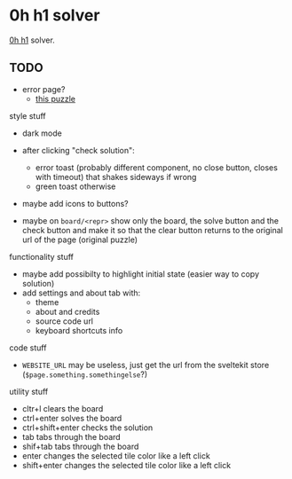 # 0h h1 solver

[0h h1](https://0hh1.com) solver.

## TODO

- error page?
  - [this puzzle](http://localhost:3000/board/yyyxbbxxyyxx-yxxxbxbxyxyx-yyxxbbxxyyxx-yxxxbxbxyxyx-yyyxbxbxyxyx-xxxxxxxxxxxx-xxxxxxxxxxxx-xxbbbxyyxxxx-xxbxbxyxyxxx-xxbxbxyyxxxx-xxbxbxyxyxxx-xxbbbxyxyxxx)

style stuff
- dark mode
- after clicking "check solution": 
  - error toast (probably different component, no close button, closes with timeout) that shakes sideways if wrong
  - green toast otherwise
- maybe add icons to buttons?

- maybe on `board/<repr>` show only the board, the solve button and the check button and make it so that the clear button returns to the original url of the page (original puzzle)

functionality stuff
- maybe add possibilty to highlight initial state (easier way to copy solution)
- add settings and about tab with:
  - theme
  - about and credits
  - source code url
  - keyboard shortcuts info

code stuff
- `WEBSITE_URL` may be useless, just get the url from the sveltekit store (`$page.something.somethingelse`?)

utility stuff
- cltr+l clears the board
- ctrl+enter solves the board
- ctrl+shift+enter checks the solution
- tab tabs through the board
- shif+tab tabs through the board
- enter changes the selected tile color like a left click
- shift+enter changes the selected tile color like a left click